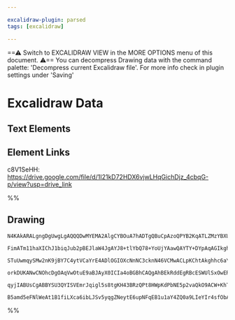 ```yaml
---

excalidraw-plugin: parsed
tags: [excalidraw]

---
```

==⚠  Switch to EXCALIDRAW VIEW in the MORE OPTIONS menu of this document. ⚠== You can decompress Drawing data with the command palette: 'Decompress current Excalidraw file'. For more info check in plugin settings under 'Saving'


# Excalidraw Data
## Text Elements
## Element Links
c8V1SeHH: https://drive.google.com/file/d/1I21kD72HDX6vjwLHqGichDjz_4cbqG-p/view?usp=drive_link

%%
## Drawing
```compressed-json
N4KAkARALgngDgUwgLgAQQQDwMYEMA2AlgCYBOuA7hADTgQBuCpAzoQPYB2KqATLZMzYBXUtiRoIACyhQ4zZAHoFAc0JRJQgEYA6bGwC2CgF7N6hbEcK4OCtptbErHALRY8RMpWdx8Q1TdIEfARcZgRmBShcZQUebQBWbQBGGjoghH0EDihmbgBtcDBQMBKIEm4IbAAOADUkgGUEAAkm1JLIWEQKjM0EYmJcTWC20sxuZwA2AGYq7QB2eP5SmHGA

FimATm11haXIChJ1biqJub2pBEJlaW4JgAYJ8+tlYbQ78+YoUjYAawQAYTY+DYpAqAGIkghIZCRpBNLhsD9lN8hBxiIDgaCJF9rMw4LhAtlYRAAGaEfD4eqwV7oQQeYmfb5/ADqh0k3D4hQEX1+CCpMBpEDp5XOKOuHHCuTQSXObHx2DUK2ld3eXIgyOEcAAksQpag8gBdc4k8iZHXcDhCCnnQhorAVXB3YkotES5h64rtaDwcSoKZcgC+HwQfW4

STuUwmqySMw2nK9jBY7C4ytVCaYrE4ADlOGIOXcNnNC3cknN46VCMwACLpKChtAkghhc6aYRogCiwUy2T1lutaqEcAGdeIYbLVSqPCnVTuVXijzVRA4Pwq0lk8iUZEIjG0yjYbBeCF0BgUZOCCmICiSWp4SR+VbLTSrAA0JvQAFYUAAyTQAjgBxcxJCrd8jAAfVWbBNAA7wFDMBAKAAfiEPEAF4t0YMClxXc5gURetUEbfBmzVZh3F9Ap2jAGUuW

orkDUKANwCNOhcDgOAqVwOtuE9aBJAyX0ICIa4oBGBhCAQgAhBEkRddEgRBcESWUlSxOwERCSgLU630KkmQBBSsXQCEoVMtSNKyLSdOkxENVReTMQqHEODxAlLPM0hNO0jIADFyUpalBOFUclkqCzsm83SeRZNkOVC9TPMsyK9N5flBWCjyvJ0gAlYRxUlMN4vCqyMgAeXlRUwxVIrEoinSfM4KAfNwfRySVVBFkKMLapK/QGuyepCCMX0eDTSAE

qyjIABUsCgABBYSU3QYISVEmrJqigl5s8tgKH43BRzQPt8HWpKdPbNE5p2vaQkO9ACW+KhTrqjIrseqafQqOSxLI74KWfbhC1WbQeE60pfqBfAAE1bnnBIJlB0KjH3fQeLVegCCEX0kkY57ety+y3T1CBvtC5ESEG4b8zJ0gKbrOBuDByByeIABZNhiAQC7BmCO6iJI0oWYxRS0E9SBJKBO6SeUeEAApbzOXhS2oJXFbuBIAEpiWyhBlCtAkvpl3

B5amd5eFNlWeAt1B1fiLXca6ibLJSv5yqgZNeytE6upNFqEB1u1aY4ZQ0a9LIeYIr4sfObAiAZtAo4Qc4OD97hE9lIQoCXX1E4d0o7HfBBsByeoU7gdnOe5oYCP5pOuoRd3GCm/d8FD0pOiC9Ji+TYl1M+AwPq6I6vdwth8L5ps669fBQnm7um5bi0vcY8AgzoM9wh4piAyAA===
```
%%